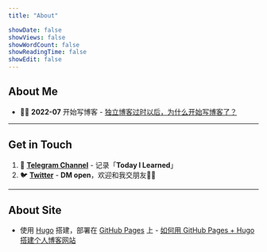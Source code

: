 ```yaml
---
title: "About"

showDate: false
showViews: false
showWordCount: false
showReadingTime: false
showEdit: false
---
```


## About Me
- ✍🏻 **2022-07** 开始写博客 - [独立博客过时以后，为什么开始写博客了？](/blog/life/why-blog/)

---
## Get in Touch
1. 🚀 [**Telegram Channel**](https://t.me/cuttontail) - 记录「**Today I Learned**」
2. 🐦 [**Twitter**](https://twitter.com/cuttontailc) - **DM open**，欢迎和我交朋友🫶🏻

---
## About Site

- 使用 [Hugo](https://gohugo.io/) 搭建，部署在 [GitHub Pages](https://pages.github.com/) 上 - [如何用 GitHub Pages + Hugo 搭建个人博客网站](/blog/tutorial/create-a-wesite-using-github-pages-and-hugo/)